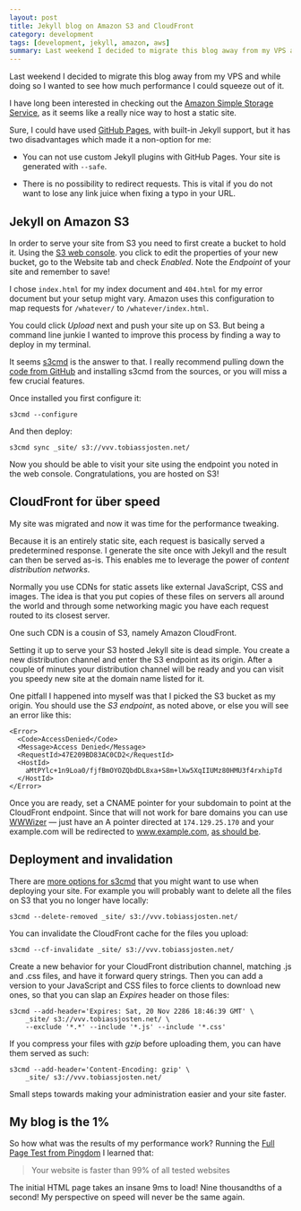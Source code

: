 ```yaml
---
layout: post
title: Jekyll blog on Amazon S3 and CloudFront
category: development
tags: [development, jekyll, amazon, aws]
summary: Last weekend I decided to migrate this blog away from my VPS and while doing so I wanted to see how much performance I could squeeze out of it.
---
```

Last weekend I decided to migrate this blog away from my VPS and while doing so I wanted to see how much performance I could squeeze out of it.

I have long been interested in checking out the [Amazon Simple Storage Service](http://aws.amazon.com/s3/), as it seems like a really nice way to host a static site.

Sure, I could have used [GitHub Pages](http://pages.github.com/), with built-in Jekyll support, but it has two disadvantages which made it a non-option for me:

- You can not use custom Jekyll plugins with GitHub Pages. Your site is generated with `--safe`.

- There is no possibility to redirect requests. This is vital if you do not want to lose any link juice when fixing a typo in your URL.

## Jekyll on Amazon S3

In order to serve your site from S3 you need to first create a bucket to hold it. Using the [S3 web console](https://console.aws.amazon.com/s3/home). you click to edit the properties of your new bucket, go to the Website tab and check *Enabled*. Note the *Endpoint* of your site and remember to save!

I chose `index.html` for my index document and `404.html` for my error document but your setup might vary. Amazon uses this configuration to map requests for `/whatever/` to `/whatever/index.html`.

You could click *Upload* next and push your site up on S3. But being a command line junkie I wanted to improve this process by finding a way to deploy in my terminal.

It seems [s3cmd](http://s3tools.org/s3cmd) is the answer to that. I really recommend pulling down the [code from GitHub](https://github.com/s3tools/s3cmd) and installing s3cmd from the sources, or you will miss a few crucial features.

Once installed you first configure it:

    s3cmd --configure

And then deploy:

    s3cmd sync _site/ s3://vvv.tobiassjosten.net/

Now you should be able to visit your site using the endpoint you noted in the web console. Congratulations, you are hosted on S3!

## CloudFront for über speed

My site was migrated and now it was time for the performance tweaking.

Because it is an entirely static site, each request is basically served a predetermined response. I generate the site once with Jekyll and the result can then be served as-is. This enables me to leverage the power of *content distribution networks*.

Normally you use CDNs for static assets like external JavaScript, CSS and images. The idea is that you put copies of these files on servers all around the world and through some networking magic you have each request routed to its closest server.

One such CDN is a cousin of S3, namely Amazon CloudFront.

Setting it up to serve your S3 hosted Jekyll site is dead simple. You create a new distribution channel and enter the S3 endpoint as its origin. After a couple of minutes your distribution channel will be ready and you can visit you speedy new site at the domain name listed for it.

One pitfall I happened into myself was that I picked the S3 bucket as my origin. You should use the *S3 endpoint*, as noted above, or else you will see an error like this:

    <Error>
      <Code>AccessDenied</Code>
      <Message>Access Denied</Message>
      <RequestId>47E209BD83AC0CD2</RequestId>
      <HostId>
        aMtPYlc+1n9Loa0/fjfBmOYOZQbdDL8xa+S8m+lXw5XqIIUMz80HMU3f4rxhipTd
      </HostId>
    </Error>

Once you are ready, set a CNAME pointer for your subdomain to point at the CloudFront endpoint. Since that will not work for bare domains you can use [WWWizer](http://wwwizer.com/) — just have an A pointer directed at `174.129.25.170` and your example.com will be redirected to www.example.com, [as should be](/internet/using-www-for-your-domain/).

## Deployment and invalidation

There are [more options for s3cmd](http://manpages.ubuntu.com/manpages/precise/en/man1/s3cmd.1.html) that you might want to use when deploying your site. For example you will probably want to delete all the files on S3 that you no longer have locally:

    s3cmd --delete-removed _site/ s3://vvv.tobiassjosten.net/

You can invalidate the CloudFront cache for the files you upload:

    s3cmd --cf-invalidate _site/ s3://vvv.tobiassjosten.net/

Create a new behavior for your CloudFront distribution channel, matching .js and .css files, and have it forward query strings. Then you can add a version to your JavaScript and CSS files to force clients to download new ones, so that you can slap an *Expires* header on those files:

    s3cmd --add-header='Expires: Sat, 20 Nov 2286 18:46:39 GMT' \
        _site/ s3://vvv.tobiassjosten.net/ \
        --exclude '*.*' --include '*.js' --include '*.css'

If you compress your files with *gzip* before uploading them, you can have them served as such:

    s3cmd --add-header='Content-Encoding: gzip' \
        _site/ s3://vvv.tobiassjosten.net/

Small steps towards making your administration easier and your site faster.

## My blog is the 1%

So how what was the results of my performance work? Running the [Full Page Test from Pingdom](http://tools.pingdom.com/fpt/#!/LgevdxNw5/http://vvv.tobiassjosten.net/) I learned that:

>Your website is faster than 99% of all tested websites

The initial HTML page takes an insane 9ms to load! Nine thousandths of a second! My perspective on speed will never be the same again.
